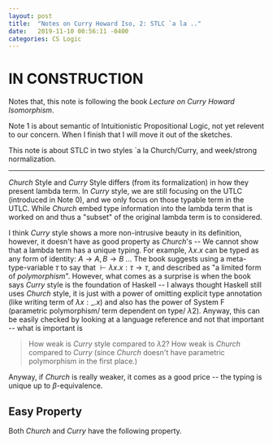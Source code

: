 ```yaml
---
layout: post
title:  "Notes on Curry Howard Iso, 2: STLC `a la .."
date:   2019-11-10 00:56:11 -0400
categories: CS Logic
---
```

# IN CONSTRUCTION

Notes that, this note is following the book *Lecture on Curry Howard Isomorphism*. 

Note 1 is about semantic of Intuitionistic Propositional Logic, not yet relevent to our concern. When I finish that I will move it out of the sketches.

This note is about STLC in two styles `a la Church/Curry, and week/strong normalization.

***

*Church* Style and *Curry* Style differs (from its formalization) in how they present lambda term. In *Curry* style, we are still focusing on the UTLC (introduced in Note 0), and we only focus on those typable term in the UTLC. While *Church* embed type information into the lambda term that is worked on and thus a "subset" of the original lambda term is to considered. 

I think *Curry* style shows a more non-intrusive beauty in its definition, however, it doesn't have as good property as *Church*'s -- We cannot show that a lambda term has a unique typing. For example, $\lambda x.x$ can be typed as any form of identity: $A \rightarrow A, B \rightarrow B$ ... The book suggests using a meta-type-variable $\tau$ to say that $\vdash \lambda x.x : \tau \rightarrow \tau$, and described as "a limited form of *polymorphism*". However, what comes as a surprise is when the book says *Curry* style is the foundation of Haskell -- I always thought Haskell still uses *Church* style, it is just with a power of omitting explicit type annotation (like writing term of $\lambda x:\_ . x$) and also has the power of System F (parametric polymorphism/ term dependent on type/ $\lambda 2$). Anyway, this can be easily checked by looking at a language reference and not that important -- what is important is

> How weak is *Curry* style compared to $\lambda 2$? How weak is *Church* compared to *Curry* (since *Church* doesn't have parametric polymorphism in the first place.)

Anyway, if *Church* is really weaker, it comes as a good price -- the typing is unique up to $\beta$-equivalence.

## Easy Property
Both *Church* and *Curry* have the following property.
